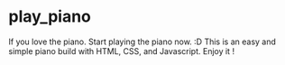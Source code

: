 # play_piano
If you love the piano. Start playing the piano now. :D This is an easy and simple piano build with HTML, CSS, and Javascript. Enjoy it !
